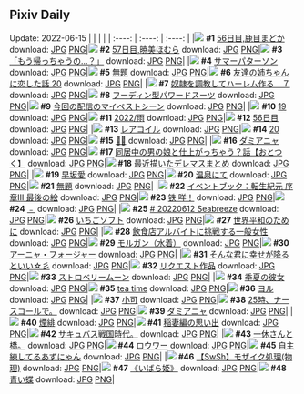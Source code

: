 ## Pixiv Daily
Update: 2022-06-15
|      |      |      |
| :----: | :----: | :----: |
|![](https://pixiv.microyu.workers.dev/c/240x480/img-master/img/2022/06/13/00/00/15/99015349_p0_master1200.jpg) **#1** [56日目,鹿目まどか](https://www.pixiv.net/artworks/99015349) download: [JPG](https://pixiv.microyu.workers.dev/img-original/img/2022/06/13/00/00/15/99015349_p0.jpg) [PNG](https://pixiv.microyu.workers.dev/img-original/img/2022/06/13/00/00/15/99015349_p0.png)|![](https://pixiv.microyu.workers.dev/c/240x480/img-master/img/2022/06/14/00/03/36/99037340_p0_master1200.jpg) **#2** [57日目,暁美ほむら](https://www.pixiv.net/artworks/99037340) download: [JPG](https://pixiv.microyu.workers.dev/img-original/img/2022/06/14/00/03/36/99037340_p0.jpg) [PNG](https://pixiv.microyu.workers.dev/img-original/img/2022/06/14/00/03/36/99037340_p0.png)|![](https://pixiv.microyu.workers.dev/c/240x480/img-master/img/2022/06/13/08/05/54/99021711_p0_master1200.jpg) **#3** [「もう帰っちゃうの…？」](https://www.pixiv.net/artworks/99021711) download: [JPG](https://pixiv.microyu.workers.dev/img-original/img/2022/06/13/08/05/54/99021711_p0.jpg) [PNG](https://pixiv.microyu.workers.dev/img-original/img/2022/06/13/08/05/54/99021711_p0.png)|
|![](https://pixiv.microyu.workers.dev/c/240x480/img-master/img/2022/06/14/00/00/08/99037089_p0_master1200.jpg) **#4** [サマーパターソン](https://www.pixiv.net/artworks/99037089) download: [JPG](https://pixiv.microyu.workers.dev/img-original/img/2022/06/14/00/00/08/99037089_p0.jpg) [PNG](https://pixiv.microyu.workers.dev/img-original/img/2022/06/14/00/00/08/99037089_p0.png)|![](https://pixiv.microyu.workers.dev/c/240x480/img-master/img/2022/06/13/20/48/07/99031747_p0_master1200.jpg) **#5** [無題](https://www.pixiv.net/artworks/99031747) download: [JPG](https://pixiv.microyu.workers.dev/img-original/img/2022/06/13/20/48/07/99031747_p0.jpg) [PNG](https://pixiv.microyu.workers.dev/img-original/img/2022/06/13/20/48/07/99031747_p0.png)|![](https://pixiv.microyu.workers.dev/c/240x480/img-master/img/2022/06/13/00/00/38/99015470_p0_master1200.jpg) **#6** [友達の姉ちゃんに恋した話 20](https://www.pixiv.net/artworks/99015470) download: [JPG](https://pixiv.microyu.workers.dev/img-original/img/2022/06/13/00/00/38/99015470_p0.jpg) [PNG](https://pixiv.microyu.workers.dev/img-original/img/2022/06/13/00/00/38/99015470_p0.png)|
|![](https://pixiv.microyu.workers.dev/c/240x480/img-master/img/2022/06/13/00/30/03/99016509_p0_master1200.jpg) **#7** [奴隷を調教してハーレム作る　７](https://www.pixiv.net/artworks/99016509) download: [JPG](https://pixiv.microyu.workers.dev/img-original/img/2022/06/13/00/30/03/99016509_p0.jpg) [PNG](https://pixiv.microyu.workers.dev/img-original/img/2022/06/13/00/30/03/99016509_p0.png)|![](https://pixiv.microyu.workers.dev/c/240x480/img-master/img/2022/06/13/00/09/40/99015869_p0_master1200.jpg) **#8** [フーディン型パワードスーツ](https://www.pixiv.net/artworks/99015869) download: [JPG](https://pixiv.microyu.workers.dev/img-original/img/2022/06/13/00/09/40/99015869_p0.jpg) [PNG](https://pixiv.microyu.workers.dev/img-original/img/2022/06/13/00/09/40/99015869_p0.png)|![](https://pixiv.microyu.workers.dev/c/240x480/img-master/img/2022/06/13/04/24/19/99019973_p0_master1200.jpg) **#9** [今回の配信のマイベストシーン](https://www.pixiv.net/artworks/99019973) download: [JPG](https://pixiv.microyu.workers.dev/img-original/img/2022/06/13/04/24/19/99019973_p0.jpg) [PNG](https://pixiv.microyu.workers.dev/img-original/img/2022/06/13/04/24/19/99019973_p0.png)|
|![](https://pixiv.microyu.workers.dev/c/240x480/img-master/img/2022/06/13/00/05/36/99015720_p0_master1200.jpg) **#10** [19](https://www.pixiv.net/artworks/99015720) download: [JPG](https://pixiv.microyu.workers.dev/img-original/img/2022/06/13/00/05/36/99015720_p0.jpg) [PNG](https://pixiv.microyu.workers.dev/img-original/img/2022/06/13/00/05/36/99015720_p0.png)|![](https://pixiv.microyu.workers.dev/c/240x480/img-master/img/2022/06/13/12/49/55/99024622_p0_master1200.jpg) **#11** [2022/雨](https://www.pixiv.net/artworks/99024622) download: [JPG](https://pixiv.microyu.workers.dev/img-original/img/2022/06/13/12/49/55/99024622_p0.jpg) [PNG](https://pixiv.microyu.workers.dev/img-original/img/2022/06/13/12/49/55/99024622_p0.png)|![](https://pixiv.microyu.workers.dev/c/240x480/img-master/img/2022/06/13/00/20/58/99016230_p0_master1200.jpg) **#12** [56日目](https://www.pixiv.net/artworks/99016230) download: [JPG](https://pixiv.microyu.workers.dev/img-original/img/2022/06/13/00/20/58/99016230_p0.jpg) [PNG](https://pixiv.microyu.workers.dev/img-original/img/2022/06/13/00/20/58/99016230_p0.png)|
|![](https://pixiv.microyu.workers.dev/c/240x480/img-master/img/2022/06/14/00/00/11/99037116_p0_master1200.jpg) **#13** [レアコイル](https://www.pixiv.net/artworks/99037116) download: [JPG](https://pixiv.microyu.workers.dev/img-original/img/2022/06/14/00/00/11/99037116_p0.jpg) [PNG](https://pixiv.microyu.workers.dev/img-original/img/2022/06/14/00/00/11/99037116_p0.png)|![](https://pixiv.microyu.workers.dev/c/240x480/img-master/img/2022/06/14/00/04/36/99037369_p0_master1200.jpg) **#14** [20](https://www.pixiv.net/artworks/99037369) download: [JPG](https://pixiv.microyu.workers.dev/img-original/img/2022/06/14/00/04/36/99037369_p0.jpg) [PNG](https://pixiv.microyu.workers.dev/img-original/img/2022/06/14/00/04/36/99037369_p0.png)|![](https://pixiv.microyu.workers.dev/c/240x480/img-master/img/2022/06/14/00/00/02/99037051_p0_master1200.jpg) **#15** [🐰🐰](https://www.pixiv.net/artworks/99037051) download: [JPG](https://pixiv.microyu.workers.dev/img-original/img/2022/06/14/00/00/02/99037051_p0.jpg) [PNG](https://pixiv.microyu.workers.dev/img-original/img/2022/06/14/00/00/02/99037051_p0.png)|
|![](https://pixiv.microyu.workers.dev/c/240x480/img-master/img/2022/06/13/13/55/26/99025392_p0_master1200.jpg) **#16** [ダミアニャ](https://www.pixiv.net/artworks/99025392) download: [JPG](https://pixiv.microyu.workers.dev/img-original/img/2022/06/13/13/55/26/99025392_p0.jpg) [PNG](https://pixiv.microyu.workers.dev/img-original/img/2022/06/13/13/55/26/99025392_p0.png)|![](https://pixiv.microyu.workers.dev/c/240x480/img-master/img/2022/06/13/12/00/07/99024030_p0_master1200.jpg) **#17** [同居中の男の娘と仕上がっちゃう？話【おとつく】](https://www.pixiv.net/artworks/99024030) download: [JPG](https://pixiv.microyu.workers.dev/img-original/img/2022/06/13/12/00/07/99024030_p0.jpg) [PNG](https://pixiv.microyu.workers.dev/img-original/img/2022/06/13/12/00/07/99024030_p0.png)|![](https://pixiv.microyu.workers.dev/c/240x480/img-master/img/2022/06/13/09/53/08/99022641_p0_master1200.jpg) **#18** [最近描いたデレマスまとめ](https://www.pixiv.net/artworks/99022641) download: [JPG](https://pixiv.microyu.workers.dev/img-original/img/2022/06/13/09/53/08/99022641_p0.jpg) [PNG](https://pixiv.microyu.workers.dev/img-original/img/2022/06/13/09/53/08/99022641_p0.png)|
|![](https://pixiv.microyu.workers.dev/c/240x480/img-master/img/2022/06/13/02/44/50/99019071_p0_master1200.jpg) **#19** [早坂愛](https://www.pixiv.net/artworks/99019071) download: [JPG](https://pixiv.microyu.workers.dev/img-original/img/2022/06/13/02/44/50/99019071_p0.jpg) [PNG](https://pixiv.microyu.workers.dev/img-original/img/2022/06/13/02/44/50/99019071_p0.png)|![](https://pixiv.microyu.workers.dev/c/240x480/img-master/img/2022/06/14/06/00/03/99041845_p0_master1200.jpg) **#20** [温泉にて](https://www.pixiv.net/artworks/99041845) download: [JPG](https://pixiv.microyu.workers.dev/img-original/img/2022/06/14/06/00/03/99041845_p0.jpg) [PNG](https://pixiv.microyu.workers.dev/img-original/img/2022/06/14/06/00/03/99041845_p0.png)|![](https://pixiv.microyu.workers.dev/c/240x480/img-master/img/2022/06/13/22/43/50/99034907_p0_master1200.jpg) **#21** [無題](https://www.pixiv.net/artworks/99034907) download: [JPG](https://pixiv.microyu.workers.dev/img-original/img/2022/06/13/22/43/50/99034907_p0.jpg) [PNG](https://pixiv.microyu.workers.dev/img-original/img/2022/06/13/22/43/50/99034907_p0.png)|
|![](https://pixiv.microyu.workers.dev/c/240x480/img-master/img/2022/06/13/19/41/35/99030258_p0_master1200.jpg) **#22** [イベントブック：転生紀元 序章Ⅲ 最後の絵](https://www.pixiv.net/artworks/99030258) download: [JPG](https://pixiv.microyu.workers.dev/img-original/img/2022/06/13/19/41/35/99030258_p0.jpg) [PNG](https://pixiv.microyu.workers.dev/img-original/img/2022/06/13/19/41/35/99030258_p0.png)|![](https://pixiv.microyu.workers.dev/c/240x480/img-master/img/2022/06/13/12/09/06/99024154_p0_master1200.jpg) **#23** [铁 咩！](https://www.pixiv.net/artworks/99024154) download: [JPG](https://pixiv.microyu.workers.dev/img-original/img/2022/06/13/12/09/06/99024154_p0.jpg) [PNG](https://pixiv.microyu.workers.dev/img-original/img/2022/06/13/12/09/06/99024154_p0.png)|![](https://pixiv.microyu.workers.dev/c/240x480/img-master/img/2022/06/13/01/56/24/99018404_p0_master1200.jpg) **#24** [﹣](https://www.pixiv.net/artworks/99018404) download: [JPG](https://pixiv.microyu.workers.dev/img-original/img/2022/06/13/01/56/24/99018404_p0.jpg) [PNG](https://pixiv.microyu.workers.dev/img-original/img/2022/06/13/01/56/24/99018404_p0.png)|
|![](https://pixiv.microyu.workers.dev/c/240x480/img-master/img/2022/06/13/00/01/52/99015552_p0_master1200.jpg) **#25** [# 20220612 Seabreeze](https://www.pixiv.net/artworks/99015552) download: [JPG](https://pixiv.microyu.workers.dev/img-original/img/2022/06/13/00/01/52/99015552_p0.jpg) [PNG](https://pixiv.microyu.workers.dev/img-original/img/2022/06/13/00/01/52/99015552_p0.png)|![](https://pixiv.microyu.workers.dev/c/240x480/img-master/img/2022/06/13/23/06/13/99035511_p0_master1200.jpg) **#26** [いちごソフト](https://www.pixiv.net/artworks/99035511) download: [JPG](https://pixiv.microyu.workers.dev/img-original/img/2022/06/13/23/06/13/99035511_p0.jpg) [PNG](https://pixiv.microyu.workers.dev/img-original/img/2022/06/13/23/06/13/99035511_p0.png)|![](https://pixiv.microyu.workers.dev/c/240x480/img-master/img/2022/06/14/01/48/31/99039544_p0_master1200.jpg) **#27** [世界平和のために](https://www.pixiv.net/artworks/99039544) download: [JPG](https://pixiv.microyu.workers.dev/img-original/img/2022/06/14/01/48/31/99039544_p0.jpg) [PNG](https://pixiv.microyu.workers.dev/img-original/img/2022/06/14/01/48/31/99039544_p0.png)|
|![](https://pixiv.microyu.workers.dev/c/240x480/img-master/img/2022/06/13/15/04/10/99026206_p0_master1200.jpg) **#28** [飲食店アルバイトに挑戦する一般女性](https://www.pixiv.net/artworks/99026206) download: [JPG](https://pixiv.microyu.workers.dev/img-original/img/2022/06/13/15/04/10/99026206_p0.jpg) [PNG](https://pixiv.microyu.workers.dev/img-original/img/2022/06/13/15/04/10/99026206_p0.png)|![](https://pixiv.microyu.workers.dev/c/240x480/img-master/img/2022/06/13/00/00/11/99015321_p0_master1200.jpg) **#29** [モルガン（水着）](https://www.pixiv.net/artworks/99015321) download: [JPG](https://pixiv.microyu.workers.dev/img-original/img/2022/06/13/00/00/11/99015321_p0.jpg) [PNG](https://pixiv.microyu.workers.dev/img-original/img/2022/06/13/00/00/11/99015321_p0.png)|![](https://pixiv.microyu.workers.dev/c/240x480/img-master/img/2022/06/13/19/39/07/99030293_p0_master1200.jpg) **#30** [アーニャ・フォージャー](https://www.pixiv.net/artworks/99030293) download: [JPG](https://pixiv.microyu.workers.dev/img-original/img/2022/06/13/19/39/07/99030293_p0.jpg) [PNG](https://pixiv.microyu.workers.dev/img-original/img/2022/06/13/19/39/07/99030293_p0.png)|
|![](https://pixiv.microyu.workers.dev/c/240x480/img-master/img/2022/06/14/00/00/13/99037136_p0_master1200.jpg) **#31** [そんな君に幸せが降るといい☆彡](https://www.pixiv.net/artworks/99037136) download: [JPG](https://pixiv.microyu.workers.dev/img-original/img/2022/06/14/00/00/13/99037136_p0.jpg) [PNG](https://pixiv.microyu.workers.dev/img-original/img/2022/06/14/00/00/13/99037136_p0.png)|![](https://pixiv.microyu.workers.dev/c/240x480/img-master/img/2022/06/13/00/56/57/99017205_p0_master1200.jpg) **#32** [リクエスト作品](https://www.pixiv.net/artworks/99017205) download: [JPG](https://pixiv.microyu.workers.dev/img-original/img/2022/06/13/00/56/57/99017205_p0.jpg) [PNG](https://pixiv.microyu.workers.dev/img-original/img/2022/06/13/00/56/57/99017205_p0.png)|![](https://pixiv.microyu.workers.dev/c/240x480/img-master/img/2022/06/14/20/30/00/99051965_p0_master1200.jpg) **#33** [ストロベリームーン](https://www.pixiv.net/artworks/99051965) download: [JPG](https://pixiv.microyu.workers.dev/img-original/img/2022/06/14/20/30/00/99051965_p0.jpg) [PNG](https://pixiv.microyu.workers.dev/img-original/img/2022/06/14/20/30/00/99051965_p0.png)|
|![](https://pixiv.microyu.workers.dev/c/240x480/img-master/img/2022/06/13/21/34/53/99032963_p0_master1200.jpg) **#34** [季夏の彼女](https://www.pixiv.net/artworks/99032963) download: [JPG](https://pixiv.microyu.workers.dev/img-original/img/2022/06/13/21/34/53/99032963_p0.jpg) [PNG](https://pixiv.microyu.workers.dev/img-original/img/2022/06/13/21/34/53/99032963_p0.png)|![](https://pixiv.microyu.workers.dev/c/240x480/img-master/img/2022/06/14/00/00/02/99037050_p0_master1200.jpg) **#35** [tea time](https://www.pixiv.net/artworks/99037050) download: [JPG](https://pixiv.microyu.workers.dev/img-original/img/2022/06/14/00/00/02/99037050_p0.jpg) [PNG](https://pixiv.microyu.workers.dev/img-original/img/2022/06/14/00/00/02/99037050_p0.png)|![](https://pixiv.microyu.workers.dev/c/240x480/img-master/img/2022/06/13/18/21/37/99028839_p0_master1200.jpg) **#36** [ヨル](https://www.pixiv.net/artworks/99028839) download: [JPG](https://pixiv.microyu.workers.dev/img-original/img/2022/06/13/18/21/37/99028839_p0.jpg) [PNG](https://pixiv.microyu.workers.dev/img-original/img/2022/06/13/18/21/37/99028839_p0.png)|
|![](https://pixiv.microyu.workers.dev/c/240x480/img-master/img/2022/06/14/13/42/39/99045981_p0_master1200.jpg) **#37** [小可](https://www.pixiv.net/artworks/99045981) download: [JPG](https://pixiv.microyu.workers.dev/img-original/img/2022/06/14/13/42/39/99045981_p0.jpg) [PNG](https://pixiv.microyu.workers.dev/img-original/img/2022/06/14/13/42/39/99045981_p0.png)|![](https://pixiv.microyu.workers.dev/c/240x480/img-master/img/2022/06/14/12/09/26/99044895_p0_master1200.jpg) **#38** [25時、ナースコールで。](https://www.pixiv.net/artworks/99044895) download: [JPG](https://pixiv.microyu.workers.dev/img-original/img/2022/06/14/12/09/26/99044895_p0.jpg) [PNG](https://pixiv.microyu.workers.dev/img-original/img/2022/06/14/12/09/26/99044895_p0.png)|![](https://pixiv.microyu.workers.dev/c/240x480/img-master/img/2022/06/14/16/20/25/99046836_p0_master1200.jpg) **#39** [ダミアニャ](https://www.pixiv.net/artworks/99046836) download: [JPG](https://pixiv.microyu.workers.dev/img-original/img/2022/06/14/16/20/25/99046836_p0.jpg) [PNG](https://pixiv.microyu.workers.dev/img-original/img/2022/06/14/16/20/25/99046836_p0.png)|
|![](https://pixiv.microyu.workers.dev/c/240x480/img-master/img/2022/06/14/11/18/59/99044366_p0_master1200.jpg) **#40** [煙緋](https://www.pixiv.net/artworks/99044366) download: [JPG](https://pixiv.microyu.workers.dev/img-original/img/2022/06/14/11/18/59/99044366_p0.jpg) [PNG](https://pixiv.microyu.workers.dev/img-original/img/2022/06/14/11/18/59/99044366_p0.png)|![](https://pixiv.microyu.workers.dev/c/240x480/img-master/img/2022/06/13/05/34/04/99020436_p0_master1200.jpg) **#41** [稲妻編の思い出](https://www.pixiv.net/artworks/99020436) download: [JPG](https://pixiv.microyu.workers.dev/img-original/img/2022/06/13/05/34/04/99020436_p0.jpg) [PNG](https://pixiv.microyu.workers.dev/img-original/img/2022/06/13/05/34/04/99020436_p0.png)|![](https://pixiv.microyu.workers.dev/c/240x480/img-master/img/2022/06/13/06/57/40/99020844_p0_master1200.jpg) **#42** [サキュバス戦国時代。](https://www.pixiv.net/artworks/99020844) download: [JPG](https://pixiv.microyu.workers.dev/img-original/img/2022/06/13/06/57/40/99020844_p0.jpg) [PNG](https://pixiv.microyu.workers.dev/img-original/img/2022/06/13/06/57/40/99020844_p0.png)|
|![](https://pixiv.microyu.workers.dev/c/240x480/img-master/img/2022/06/13/19/41/43/99030331_p0_master1200.jpg) **#43** [一休さんと橋。](https://www.pixiv.net/artworks/99030331) download: [JPG](https://pixiv.microyu.workers.dev/img-original/img/2022/06/13/19/41/43/99030331_p0.jpg) [PNG](https://pixiv.microyu.workers.dev/img-original/img/2022/06/13/19/41/43/99030331_p0.png)|![](https://pixiv.microyu.workers.dev/c/240x480/img-master/img/2022/06/14/19/46/33/99051015_p0_master1200.jpg) **#44** [ロウワー](https://www.pixiv.net/artworks/99051015) download: [JPG](https://pixiv.microyu.workers.dev/img-original/img/2022/06/14/19/46/33/99051015_p0.jpg) [PNG](https://pixiv.microyu.workers.dev/img-original/img/2022/06/14/19/46/33/99051015_p0.png)|![](https://pixiv.microyu.workers.dev/c/240x480/img-master/img/2022/06/13/09/49/36/99022606_p0_master1200.jpg) **#45** [自主練してるあずにゃん](https://www.pixiv.net/artworks/99022606) download: [JPG](https://pixiv.microyu.workers.dev/img-original/img/2022/06/13/09/49/36/99022606_p0.jpg) [PNG](https://pixiv.microyu.workers.dev/img-original/img/2022/06/13/09/49/36/99022606_p0.png)|
|![](https://pixiv.microyu.workers.dev/c/240x480/img-master/img/2022/06/14/07/05/23/99042316_p0_master1200.jpg) **#46** [【SwSh】モザイク処理(物理)](https://www.pixiv.net/artworks/99042316) download: [JPG](https://pixiv.microyu.workers.dev/img-original/img/2022/06/14/07/05/23/99042316_p0.jpg) [PNG](https://pixiv.microyu.workers.dev/img-original/img/2022/06/14/07/05/23/99042316_p0.png)|![](https://pixiv.microyu.workers.dev/c/240x480/img-master/img/2022/06/13/00/22/39/99016272_p0_master1200.jpg) **#47** [《いばら姫》](https://www.pixiv.net/artworks/99016272) download: [JPG](https://pixiv.microyu.workers.dev/img-original/img/2022/06/13/00/22/39/99016272_p0.jpg) [PNG](https://pixiv.microyu.workers.dev/img-original/img/2022/06/13/00/22/39/99016272_p0.png)|![](https://pixiv.microyu.workers.dev/c/240x480/img-master/img/2022/06/13/22/24/51/99034324_p0_master1200.jpg) **#48** [青い蝶](https://www.pixiv.net/artworks/99034324) download: [JPG](https://pixiv.microyu.workers.dev/img-original/img/2022/06/13/22/24/51/99034324_p0.jpg) [PNG](https://pixiv.microyu.workers.dev/img-original/img/2022/06/13/22/24/51/99034324_p0.png)|
